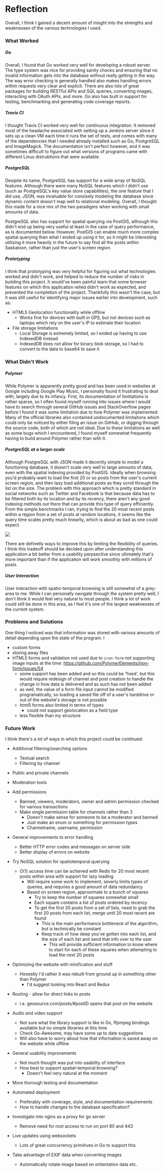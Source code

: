 # Reflection

Overall, I think I gained a decent amount of inisght into the strengths and weaknesses of the various technologies I used.

### What Worked

##### Go

Overall, I found that Go worked very well for developing a robust server. The type system was nice for providing sanity checks and ensuring that no invalid information gets into the database without really getting in the way. The way error checking is generally handled also makes handling errors within requests very clear and explicit. There are also lots of great packages for building RESTful APIs and SQL queries, converting images, interacting with OAuth APIs, and more. Go also has built in support for testing, benchmarking and generating code coverage reports.

##### Travis CI

I thought Travis CI worked very well for continuous integration. It removed most of the headache associated with setting up a Jenkins server since it sets up a clean VM each time it runs the set of tests, and comes with many of the dependencies that I needed already installed such as Go, PostgreSQL and ImageMagick. The documentation isn't perfect however, and it was sometimes difficult to figure out what versions of programs came with different Linux distrubtions that were available.

##### PostgreSQL

Desipite its name, PostgreSQL has support for a wide array of NoSQL features. Although there were many NoSQL features which I didn't use (such as PostgreSQL's key value store capabilities), the one feature that I did use, JSON, was invaluable for consisely modeling the database since dynamic content doesn't map well to relational modeling. Overall, I thought this made for a nice mix of the two paradigms when working with small amounts of data.

PostgreSQL also has support for spatial querying via PostGIS, although this didn't end up being very useful at least in the case of query performance, as is documented below. However, PostGIS can enable much more complex spatial querying than what I ended up using it for, so it might be interesting utilizing it more heavily in the future to say find all the posts within Saskatoon, rather than just the user's screen region.

##### Prototyping

I think that prototyping was very helpful for figuring out what technologies worked and didn't work, and helped to reduce the number of risks in building this project. It would've been painful learn that some browser features on which this application relied didn't work as expected, and prevented the completion of the project. Thankfully this wasn't the case, but it was still useful for identifying major issues earlier into development, such as: 

- HTML5 Geolocation functionality while offline
	- Works fine for devices with built in GPS, but not devices such as laptops which rely on the user's IP to estimate their location
-  File storage limitations
	- Local Storage is extremely limited, so I ended up having to use IndexedDB instead
	- IndexedDB does not allow for binary blob storage, so I had to convert to the data to base64 to save it

### What Didn't Work

##### Polymer

While Polymer is apparently pretty good and has been used in websites at Google including Google Play Music, I personally found it frustrating to deal with, largely due to its infancy. First, its documentation of limitiations is rather sparse, so I often found myself running into issues where I would have to search through several GitHub issues and StackOverflow pages before I found it was some limitation due to how Polymer was implemented. Many of the official libraries also contained undocumented limitaitons which could only be noticed by either filing an issue on GitHub, or digging through the source code, both of which are not ideal. Due to these limitations as well as some bugs which I encountered, I found myself somewhat frequently having to build around Polymer rather than with it.

##### PostgreSQL at a larger scale

Although PostgreSQL with JSON made it decently simple to model a functioning database, it doesn't scale very well to large amounts of data, even with the spatial indexing provided by PostGIS. Ideally when browsing you'd probably want to load the first 20 or so posts from the user's current screen region, and then lazy load additional posts as they scroll through the list on the size. The problem with this approach which is pretty standard in social networks such as Twitter and Facebook is that because data has to be filtered both by its location and by its recency, there aren't any good indexing methods out there that can provide this type of query efficiently. From the simple benchmarks I ran, trying to find the 20 most recent posts within a region from a set of posts at random locations, it seems like the query time scales pretty much linearlly, which is about as bad as one could expect.

![](https://joshheinrichs.github.io/geosource/database-benchmark.png)

There are definetly ways to improve this by limiting the flexibility of queries. I think this tradeoff should be decided upon after understanding this application a bit better from a usability perpsective since ultimately that's more important than if the application will work smoothly with millions of posts.

##### User Interaction

User interaction with spatio-temporal browsing is still somewhat of a grey-area to me. While I can personally navigate through the system pretty well, I don't think it would feel very natural to most people. I think a lot of work could still be done in this area, as I feel it's one of the largest weaknesses of the current system.

### Problems and Solutions

One thing I noticed was that information was stored with various amounts of detail depending upon the state of the program. I 

- custom forms
- storing away files
- HTML5 forms and validation not used due to `iron-form` not supporting image inputs at the time: https://github.com/PolymerElements/iron-form/issues/54
	- some support has been added and so this could be 'fixed', but this would require redesign of channel and post creation to handle the change in how data is delivered and as such has not been added
	- as well, the value of a form file input cannot be modified programatically, so loading a saved file off of a user's harddrive or out of the website's storage is not possible
	- html5 forms also limited in terms of types
		- could not support geolocation as a field type
	- less flexible than my structure

### Future Work

I think there's a lot of ways in which this project could be continued:

- Additional filtering/searching options
	- Textual search
	- Filtering by channel
- Public and private channels
- Moderation tools
- Add permissions
	- Banned, viewers, moderators, owner and admin permission checked for various transactions
	- Make single permission table for channels rather than 3
		- Doesn't make sense for someone to be a moderator and banned
		- Just make an enum or something for permission types
		- Channelname, username, permission
- General improvements to error handling
	- Better HTTP error codes and messages on server side
	- Better display of errors on website
- Try NoSQL solution for spatiotemporal querying 
	- O(1) access time can be achieved with Redis for 20 most recent posts within area with support for lazy loading
		- Will require some work to implement, severly limits types of queries, and requries a good amount of data redundancy
		- Based on screen region, approximate to a bunch of squares
			- Try to keep the number of squares somewhat small
			- Each square contains a list of posts ordered by recency
			- To get the first 20 posts from a set of lists, need to grab the first 20 posts from each list, merge until 20 most recent are found
				- This is the main performance bottleneck of the algorithm, but is technically be constant
				- Keep track of how deep you've gotten into each list, and the size of each list and send that info over to the user
					- This will provide sufficient information to know where to start for each of these squares when attempting to load the next 20 posts
- Optimizing the website with minification and stuff
	- Honestly I'd rather it was rebuilt from ground up in something other than Polymer
		- I'd suggest looking into React and Redux 
- Routing - allow for direct links to posts
	- i.e. geosource.com/posts/#postID opens that post on the website

- Audio and video support
	- Not sure what the library support is like in Go, ffpmpeg bindings available but no simple libraries at this time
	- Check Go-Awesome, may have some up to date suggestions
	- Will also have to worry about how that information is saved away on the website while offline

- General usability improvements
	- Not much thought was put into usability of interface
	- How best to support spatial-temporal browsing?
		- Doesn't feel very natural at the moment

- More thorough testing and documentation
- Automated deployment
	- Preferably with coverage, style, and documentation requirements
	- How to handle changes to the database specification?
- Investigate into nginx as a proxy for go server
	- Remove need for root access to run on port 80 and 443

- Live updates using websockets
	- Lots of great concurrency primitives in Go to support this

- Take advantage of EXIF data when converting images
	- Automatically rotate image based on oritentation data etc.
